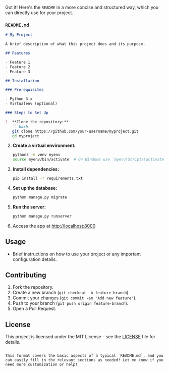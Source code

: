 Got it! Here's the `README` in a more concise and structured way, which you can directly use for your project.

### `README.md`

```markdown
# My Project

A brief description of what this project does and its purpose.

## Features

- Feature 1
- Feature 2
- Feature 3

## Installation

### Prerequisites

- Python 3.x
- Virtualenv (optional)

### Steps to Set Up

1. **Clone the repository:**
   ```bash
   git clone https://github.com/your-username/myproject.git
   cd myproject
   ```

2. **Create a virtual environment:**
   ```bash
   python3 -m venv myenv
   source myenv/bin/activate  # On Windows use `myenv\Scripts\activate`
   ```

3. **Install dependencies:**
   ```bash
   pip install -r requirements.txt
   ```

4. **Set up the database:**
   ```bash
   python manage.py migrate
   ```

5. **Run the server:**
   ```bash
   python manage.py runserver
   ```

6. Access the app at [http://localhost:8000](http://localhost:8000)

## Usage

- Brief instructions on how to use your project or any important configuration details.

## Contributing

1. Fork the repository.
2. Create a new branch (`git checkout -b feature-branch`).
3. Commit your changes (`git commit -am 'Add new feature'`).
4. Push to your branch (`git push origin feature-branch`).
5. Open a Pull Request.

## License

This project is licensed under the MIT License - see the [LICENSE](LICENSE) file for details.
```

This format covers the basic aspects of a typical `README.md`, and you can easily fill in the relevant sections as needed! Let me know if you need more customization or help!